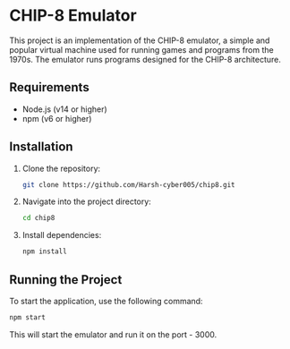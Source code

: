 # CHIP-8 Emulator

This project is an implementation of the CHIP-8 emulator, a simple and popular virtual machine used for running games and programs from the 1970s. The emulator runs programs designed for the CHIP-8 architecture.

## Requirements

- Node.js (v14 or higher)
- npm (v6 or higher)

## Installation

1. Clone the repository:

   ```bash
   git clone https://github.com/Harsh-cyber005/chip8.git
   ```

2. Navigate into the project directory:

   ```bash
   cd chip8
   ```

3. Install dependencies:

   ```bash
   npm install
   ```

## Running the Project

To start the application, use the following command:

```bash
npm start
```

This will start the emulator and run it on the port - 3000.

